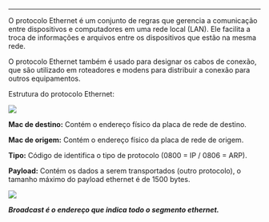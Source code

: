 
---

O protocolo Ethernet é um conjunto de regras que gerencia a comunicação entre dispositivos e computadores em uma rede local (LAN). Ele facilita a troca de informações e arquivos entre os dispositivos que estão na mesma rede.

O protocolo Ethernet também é usado para designar os cabos de conexão, que são utilizado em roteadores e modens para distribuir a conexão para outros equipamentos.

Estrutura do protocolo Ethernet:

![](https://i.imgur.com/ccSglRv.png)

**Mac de destino:** Contém o endereço físico da placa de rede de destino.

**Mac de origem:** Contém o endereço físico da placa de rede de origem.

**Tipo:** Código de identifica o tipo de protocolo (0800 = IP / 0806 = ARP).

**Payload:** Contém os dados a serem transportados (outro protocolo), o tamanho máximo do payload ethernet é de 1500 bytes.

![](https://i.imgur.com/MAwbi2w.png)

***Broadcast é o endereço que indica todo o segmento ethernet.***
